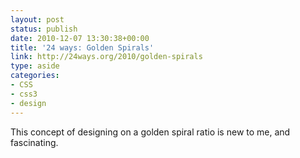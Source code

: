 ```yaml
---
layout: post
status: publish
date: 2010-12-07 13:30:38+00:00
title: '24 ways: Golden Spirals'
link: http://24ways.org/2010/golden-spirals
type: aside
categories:
- CSS
- css3
- design
---
```


This concept of designing on a golden spiral ratio is new to me, and fascinating.
